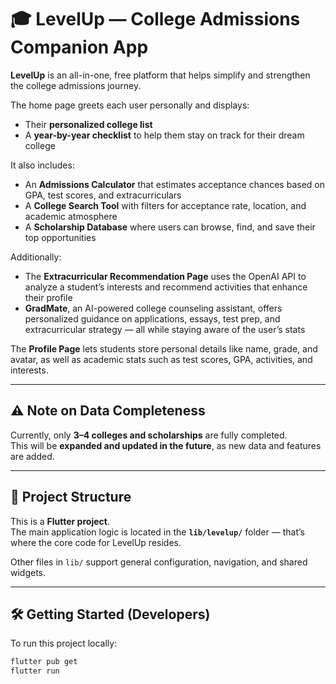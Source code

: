 # 🎓 LevelUp — College Admissions Companion App

**LevelUp** is an all-in-one, free platform that helps simplify and strengthen the college admissions journey.  

The home page greets each user personally and displays:
- Their **personalized college list**
- A **year-by-year checklist** to help them stay on track for their dream college  

It also includes:
- An **Admissions Calculator** that estimates acceptance chances based on GPA, test scores, and extracurriculars  
- A **College Search Tool** with filters for acceptance rate, location, and academic atmosphere  
- A **Scholarship Database** where users can browse, find, and save their top opportunities  

Additionally:
- The **Extracurricular Recommendation Page** uses the OpenAI API to analyze a student’s interests and recommend activities that enhance their profile  
- **GradMate**, an AI-powered college counseling assistant, offers personalized guidance on applications, essays, test prep, and extracurricular strategy — all while staying aware of the user’s stats  

The **Profile Page** lets students store personal details like name, grade, and avatar, as well as academic stats such as test scores, GPA, activities, and interests.

---

## ⚠️ Note on Data Completeness

Currently, only **3–4 colleges and scholarships** are fully completed.  
This will be **expanded and updated in the future**, as new data and features are added.

---

## 🧠 Project Structure

This is a **Flutter project**.  
The main application logic is located in the **`lib/levelup/`** folder — that’s where the core code for LevelUp resides.  

Other files in `lib/` support general configuration, navigation, and shared widgets.

---

## 🛠️ Getting Started (Developers)

To run this project locally:

```bash
flutter pub get
flutter run
